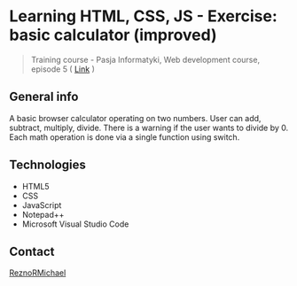 # Learning HTML, CSS, JS - Exercise: basic calculator (improved)
> Training course - Pasja Informatyki, Web development course, episode 5 ( [Link](https://www.youtube.com/watch?v=Z5a2gsmRJDU) )

## General info
A basic browser calculator operating on two numbers. User can add, subtract, multiply, divide. There is a warning if the user wants to divide by 0. Each math operation is done via a single function using switch.

## Technologies
* HTML5
* CSS
* JavaScript
* Notepad++
* Microsoft Visual Studio Code

## Contact
[ReznoRMichael](https://github.com/ReznoRMichael) 